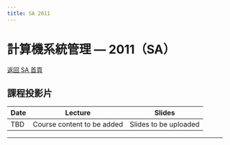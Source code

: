 ```yaml
---
title: SA 2011
---
```


# 計算機系統管理 — 2011（SA）

[返回 SA 首頁](/sa/)

## 課程投影片

| Date  | Lecture | Slides |
|-------|-------------|----------|
| TBD | Course content to be added | Slides to be uploaded |

---